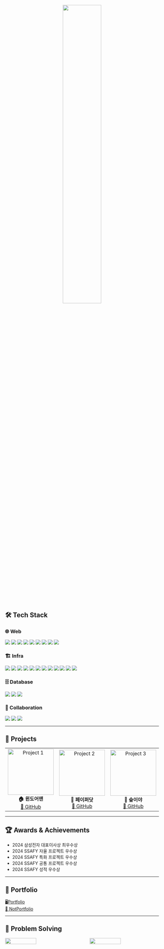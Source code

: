 <p align="center">
  <img src="https://i.ibb.co/Q3DqMG1Y/output-onlinegiftools.gif" width="50%" >
</p>

## 🛠️ **Tech Stack**
### **🌐 Web**  
<div>
  <img src="https://img.shields.io/badge/Python-%2314354C.svg?logo=python&logoColor=white">
  <img src="https://img.shields.io/badge/fastapi-%23009688.svg?logo=fastapi&logoColor=white" />
  <img src="https://img.shields.io/badge/Java-%23ED8B00.svg?logo=openjdk&logoColor=white">
  <img src="https://img.shields.io/badge/spring-%236DB33F.svg?logo=spring&logoColor=white" />
  <img src="https://img.shields.io/badge/springboot-%236DB33F.svg?logo=spring&logoColor=white" />
  <img src="https://img.shields.io/badge/vue.js-%234FC08D.svg?logo=vue.js&logoColor=white" />
  <img src="https://img.shields.io/badge/javascript-%23F7DF1E.svg?logo=javascript&logoColor=black" />
  <img src="https://img.shields.io/badge/html5-%23E34F26.svg?logo=html5&logoColor=white" />
  <img src="https://img.shields.io/badge/css3-%231572B6.svg?logo=css3&logoColor=white" />
</div>

### **🏗️ Infra**  
<div>
  <img src="https://img.shields.io/badge/docker-%232496ED.svg?logo=docker&logoColor=white" />
  <img src="https://img.shields.io/badge/jenkins-%23D24939.svg?logo=jenkins&logoColor=white" />
  <img src="https://img.shields.io/badge/nginx-%23269539.svg?logo=nginx&logoColor=white" />
  <img src="https://img.shields.io/badge/apache%20kafka-%23231F20.svg?logo=apache%20kafka&logoColor=white" />
  <img src="https://img.shields.io/badge/logstash-%23005571.svg?logo=logstash&logoColor=white" />
  <img src="https://img.shields.io/badge/kibana-%23005571.svg?logo=kibana&logoColor=white" />
  <img src="https://img.shields.io/badge/beats-%23005571.svg?logo=beats&logoColor=white" />
  <img src="https://img.shields.io/badge/RaspberryPi-%23C51A4A.svg?logo=raspberrypi&logoColor=white">
  <img src="https://img.shields.io/badge/MQTT-%2300599C.svg?logo=eclipse-mosquitto&logoColor=white">
  <img src="https://img.shields.io/badge/AWS-%23FF9900.svg?logo=amazonaws&logoColor=white">
  <img src="https://img.shields.io/badge/Apache Hadoop-66CCFF.svg?logo=apachehadoop&logoColor=black">
  <img src="https://img.shields.io/badge/webrtc-%23333333.svg?logo=webrtc&logoColor=white" />
</div>

### **🗄️ Database**  
<div>
  <img src="https://img.shields.io/badge/mysql-%234479A1.svg?logo=mysql&logoColor=white" />
  <img src="https://img.shields.io/badge/elasticsearch-%23005571.svg?logo=elasticsearch&logoColor=white" />
  <img src="https://img.shields.io/badge/Redis-%23DC382D.svg?logo=redis&logoColor=white">
</div>

### **🤝 Collaboration**  
<div>
  <img src="https://img.shields.io/badge/jira-%230052CC.svg?logo=jira&logoColor=white" />
  <img src="https://img.shields.io/badge/git-%23F05032.svg?logo=git&logoColor=white" />
  <img src="https://img.shields.io/badge/notion-%23000000.svg?logo=notion&logoColor=white" />
</div>


---

## 📌 Projects

<div align="center">
  <table style="border: none;">
    <tr>
      <td align="center" width="300">
        <a href="https://github.com/windoorman/windoorman">
            <img src="https://i.ibb.co/RGdrSGdr/windoormanfinal.png" width="auto" height="150px" alt="Project 1">
        </a>
        <br>
        <b>🏠 윈도어맨 </b>
        <br>
        <a href="https://github.com/windoorman/windoorman">🔗 GitHub</a>
      </td>
      <td align="center" width="300">
        <a href="https://github.com/mpegmafia/paperdot">
            <img src="https://i.ibb.co/Gf7qrnWD/final.png" height="150px" width="auto"  alt="Project 2">
        </a>
        <br>
        <b>📄 페이퍼닷</b>
        <br>
        <a href="https://github.com/mpegmafia/paperdot">🔗 GitHub</a>
      </td>
      <td align="center" width="300">
        <a href="https://github.com/mpegmafia/supia">
            <img src="https://i.ibb.co/zV8scHCK/final.png" width="auto" height="150px" alt="Project 3">
        </a>
        <br>
        <b>🌳 숲이야</b>
        <br>
        <a href="https://github.com/mpegmafia/supia">🔗 GitHub</a>
      </td>
    </tr>
  </table>
</div>

---

## 🏆 **Awards & Achievements**
- 2024 삼성전자 대표이사상 최우수상 
- 2024 SSAFY 자율 프로젝트 우수상
- 2024 SSAFY 특화 프로젝트 우수상
- 2024 SSAFY 공통 프로젝트 우수상
- 2024 SSAFY 성적 우수상 

---

## 🎨 **Portfolio**
<a href="https://www.figma.com/proto/1sBuFzQpu3COCDxTvM5Jgs/portfolio?node-id=4-34&p=f&t=JUxjSE6FIKvc6Kgt-1&scaling=min-zoom&content-scaling=fixed&page-id=0%3A1">🖥️Portfolio</a>  
<a href="https://smart-salsa-132.notion.site/Taste-3e43b7b618894ff88c18a99b618f1ec5?pvs=74">🍿 NotPortfolio</a>


---

## 👑 Problem Solving
<div style="display: flex; justify-content: space-between;">
  <img src="http://mazassumnida.wtf/api/v2/generate_badge?boj=qwa785" width="45%">
  <img src="http://mazandi.herokuapp.com/api?handle=qwa785" width="45%">
</div>

<!--
**mpegmafia/mpegmafia** is a ✨ _special_ ✨ repository because its `README.md` (this file) appears on your GitHub profile.

Here are some ideas to get you started:

- 🔭 I’m currently working on ...
- 🌱 I’m currently learning ...
- 👯 I’m looking to collaborate on ...
- 🤔 I’m looking for help with ...
- 💬 Ask me about ...
- 📫 How to reach me: ...
- 😄 Pronouns: ...
- ⚡ Fun fact: ...
-->
